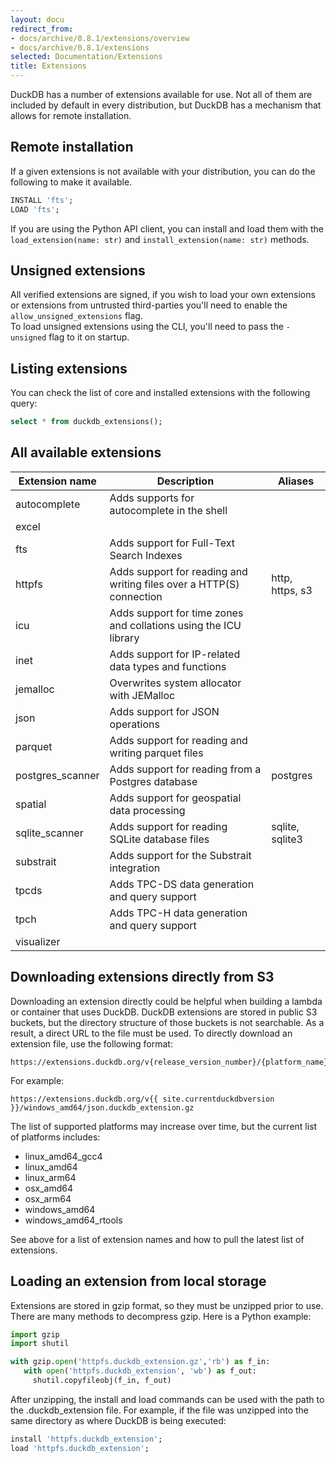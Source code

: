 ```yaml
---
layout: docu
redirect_from:
- docs/archive/0.8.1/extensions/overview
- docs/archive/0.8.1/extensions
selected: Documentation/Extensions
title: Extensions
---
```


DuckDB has a number of extensions available for use. Not all of them are included by default in every distribution, but DuckDB has a mechanism that allows for remote installation.

## Remote installation

If a given extensions is not available with your distribution, you can do the following to make it available.

```sql
INSTALL 'fts';
LOAD 'fts';
```

If you are using the Python API client, you can install and load them with the `load_extension(name: str)` and `install_extension(name: str)` methods.

## Unsigned extensions

All verified extensions are signed, if you wish to load your own extensions or extensions from untrusted third-parties you'll need to enable the `allow_unsigned_extensions` flag.  
To load unsigned extensions using the CLI, you'll need to pass the `-unsigned` flag to it on startup.

## Listing extensions

You can check the list of core and installed extensions with the following query:
```sql
select * from duckdb_extensions();
```

## All available extensions

|  Extension name   |                             Description                              |     Aliases     |
|-------------------|----------------------------------------------------------------------|-----------------|
| autocomplete | Adds supports for autocomplete in the shell          |                 |
| excel             |                                                                      |                 |
| fts               | Adds support for Full-Text Search Indexes                            |                 |
| httpfs            | Adds support for reading and writing files over a HTTP(S) connection | http, https, s3 |
| icu               | Adds support for time zones and collations using the ICU library     |                 |
| inet              | Adds support for IP-related data types and functions                 |                 |
| jemalloc          | Overwrites system allocator with JEMalloc                            |                 |
| json              | Adds support for JSON operations                                     |                 |
| parquet           | Adds support for reading and writing parquet files                   |                 |
| postgres_scanner  | Adds support for reading from a Postgres database                    | postgres        |
| spatial           | Adds support for geospatial data processing                          |                 |
| sqlite_scanner    | Adds support for reading SQLite database files                       | sqlite, sqlite3 |
| substrait        | Adds support for the Substrait integration                           |
| tpcds             | Adds TPC-DS data generation and query support                        |                 |
| tpch              | Adds TPC-H data generation and query support                         |                 |
| visualizer        |                                                                      |                 |

## Downloading extensions directly from S3

Downloading an extension directly could be helpful when building a lambda or container that uses DuckDB.
DuckDB extensions are stored in public S3 buckets, but the directory structure of those buckets is not searchable. 
As a result, a direct URL to the file must be used. 
To directly download an extension file, use the following format:  

```
https://extensions.duckdb.org/v{release_version_number}/{platform_name}/{extension_name}.duckdb_extension.gz
```
For example:
```
https://extensions.duckdb.org/v{{ site.currentduckdbversion }}/windows_amd64/json.duckdb_extension.gz
```

The list of supported platforms may increase over time, but the current list of platforms includes:
* linux_amd64_gcc4
* linux_amd64
* linux_arm64
* osx_amd64
* osx_arm64
* windows_amd64
* windows_amd64_rtools

See above for a list of extension names and how to pull the latest list of extensions.


## Loading an extension from local storage
Extensions are stored in gzip format, so they must be unzipped prior to use. 
There are many methods to decompress gzip. Here is a Python example:

```python
import gzip
import shutil

with gzip.open('httpfs.duckdb_extension.gz','rb') as f_in:
   with open('httpfs.duckdb_extension', 'wb') as f_out:
     shutil.copyfileobj(f_in, f_out)
```

After unzipping, the install and load commands can be used with the path to the .duckdb_extension file. 
For example, if the file was unzipped into the same directory as where DuckDB is being executed:
```sql
install 'httpfs.duckdb_extension';
load 'httpfs.duckdb_extension';
```



<!--
any extensions that have their own pages will automatically be added to a table of contents that is rendered directly below this list.
-->